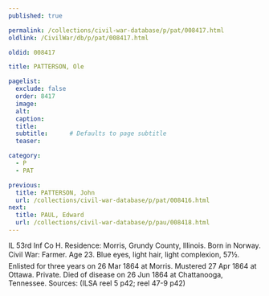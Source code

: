 ```yaml
---
published: true

permalink: /collections/civil-war-database/p/pat/008417.html
oldlink: /CivilWar/db/p/pat/008417.html

oldid: 008417

title: PATTERSON, Ole

pagelist:
  exclude: false
  order: 8417
  image: 
  alt:
  caption:
  title:
  subtitle:      # Defaults to page subtitle
  teaser:

category: 
  - P 
  - PAT

previous:
  title: PATTERSON, John
  url: /collections/civil-war-database/p/pat/008416.html  
next:
  title: PAUL, Edward
  url: /collections/civil-war-database/p/pau/008418.html   
---
```

IL 53rd Inf Co H. Residence: Morris, Grundy County, Illinois. Born in Norway. Civil War: Farmer. Age 23. Blue eyes, light hair, light complexion, 5&#146;7&frac12;&#148;. Enlisted for three years on 26 Mar 1864 at Morris. Mustered 27 Apr 1864 at Ottawa. Private. Died of disease on 26 Jun 1864 at Chattanooga, Tennessee. Sources: (ILSA reel 5 p42; reel 47-9 p42)